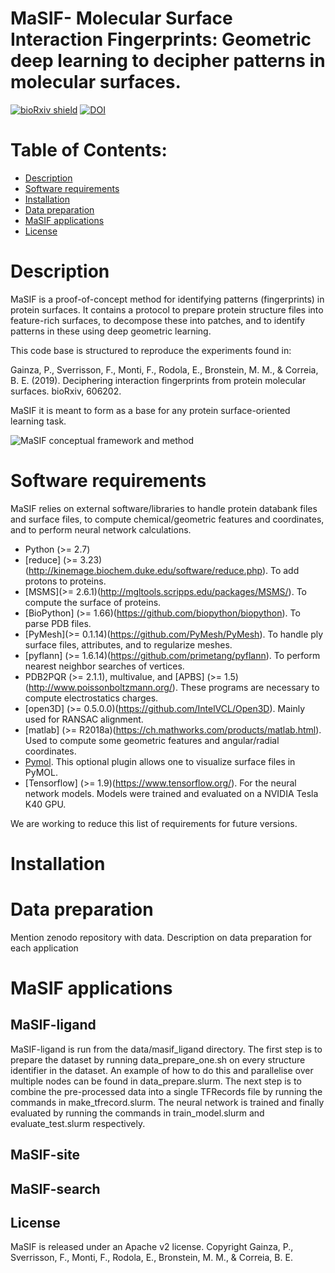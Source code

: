 # MaSIF- Molecular Surface Interaction Fingerprints: Geometric deep learning to decipher patterns in molecular surfaces.

[![bioRxiv shield](https://img.shields.io/badge/bioRxiv-1709.01233-green.svg?style=flat)](https://www.biorxiv.org/content/10.1101/606202v1)
[![DOI](https://zenodo.org/badge/DOI/10.5281/zenodo.2625420.svg)](https://doi.org/10.5281/zenodo.2625420)


# Table of Contents: 

- [Description](#description)
- [Software requirements](#software-requirements)
- [Installation](#Installation)
- [Data preparation](#Data-preparation)
- [MaSIF applications](#MaSIF-applications)
- [License](#License)
# Description

MaSIF is a proof-of-concept method for identifying patterns (fingerprints) in protein surfaces. It contains a protocol to prepare protein structure files into feature-rich surfaces, to decompose these into patches, and to identify patterns in these using deep geometric learning.

This code base is structured to reproduce the experiments found in: 

Gainza, P., Sverrisson, F., Monti, F., Rodola, E., Bronstein, M. M., & Correia, B. E. (2019). Deciphering interaction fingerprints from protein molecular surfaces. bioRxiv, 606202.

MaSIF it is meant to form as a base for any protein surface-oriented learning task. 

![MaSIF conceptual framework and method](https://raw.githubusercontent.com/LPDI-EPFL/masif/master/Fig0_v11-01.png)


# Software requirements 
MaSIF relies on external software/libraries to handle  protein databank files and surface files, to compute chemical/geometric features and coordinates, and to perform neural network calculations.  
* Python (>= 2.7)
* [reduce] (>= 3.23)(http://kinemage.biochem.duke.edu/software/reduce.php). To add protons to proteins. 
* [MSMS](>= 2.6.1)(http://mgltools.scripps.edu/packages/MSMS/). To compute the surface of proteins. 
* [BioPython] (>= 1.66)(https://github.com/biopython/biopython). To parse PDB files. 
* [PyMesh](>= 0.1.14)(https://github.com/PyMesh/PyMesh). To handle ply surface files, attributes, and to regularize meshes.
* [pyflann] (>= 1.6.14)(https://github.com/primetang/pyflann). To perform nearest neighbor searches of vertices.
* PDB2PQR (>= 2.1.1), multivalue, and [APBS] (>= 1.5)(http://www.poissonboltzmann.org/). These programs are necessary to compute electrostatics charges.
* [open3D] (>= 0.5.0.0)(https://github.com/IntelVCL/Open3D). Mainly used for RANSAC alignment.
* [matlab] (>= R2018a)(https://ch.mathworks.com/products/matlab.html). Used to compute some geometric features and angular/radial coordinates.
* [Pymol](https://pymol.org/2/). This optional plugin allows one to visualize surface files in PyMOL.
* [Tensorflow] (>= 1.9)(https://www.tensorflow.org/). For the neural network models. Models were trained and evaluated on a NVIDIA Tesla K40 GPU.
 
We are working to reduce this list of requirements for future versions.


# Installation 

# Data preparation

Mention zenodo repository with data. 
Description on data preparation for each application

# MaSIF applications

## MaSIF-ligand

MaSIF-ligand is run from the data/masif_ligand directory. 
The first step is to prepare the dataset by running data_prepare_one.sh on every structure identifier in the dataset. An example of how to do this and parallelise over multiple nodes can be found in data_prepare.slurm.
The next step is to combine the pre-processed data into a single TFRecords file by running the commands in make_tfrecord.slurm. 
The neural network is trained and finally evaluated by running the commands in train_model.slurm and evaluate_test.slurm respectively.

## MaSIF-site
## MaSIF-search

## License

MaSIF is released under an Apache v2 license. Copyright Gainza, P., Sverrisson, F., Monti, F., Rodola, E., Bronstein, M. M., & Correia, B. E.

